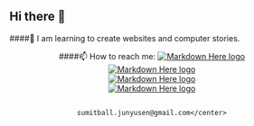 ## Hi there 👋<br>
####🌱 I am learning to create websites and computer stories.<br>
                                                   <center> ####📫 How to reach me:  [![Markdown Here logo](https://upload.wikimedia.org/wikipedia/commons/thumb/e/e7/Instagram_logo_2016.svg/100px-Instagram_logo_2016.svg.png) ](https://www.instagram.com/born.sj/) <br>
[![Markdown Here logo](https://upload.wikimedia.org/wikipedia/commons/thumb/8/89/Facebook_Logo_%282019%29.svg/200px-Facebook_Logo_%282019%29.svg.png) ](https://www.facebook.com/ball.sj2546/)<br>
[![Markdown Here logo](https://upload.wikimedia.org/wikipedia/th/thumb/6/62/Twitter_bird_logo_2012.png/150px-Twitter_bird_logo_2012.png) ](https://twitter.com/SumitJunyusen)<br>
[![Markdown Here logo](https://upload.wikimedia.org/wikipedia/commons/thumb/b/b4/Reddit_logo.svg/250px-Reddit_logo.svg.png) ](https://www.reddit.com/user/Born_SJ5308)<br>

                                                                            sumitball.junyusen@gmail.com</center>
<!--
**SJBALL5308/SJBALL5308** is a ✨ _special_ ✨ repository because its `README.md` (this file) appears on your GitHub profile.

Here are some ideas to get you started:

- 🔭 I’m currently working on ...
- 🌱 I’m currently learning ...
- 👯 I’m looking to collaborate on ...
- 🤔 I’m looking for help with ...
- 💬 Ask me about ...
- 📫 How to reach me: ...
- 😄 Pronouns: ...
- ⚡ Fun fact: ...
-->
